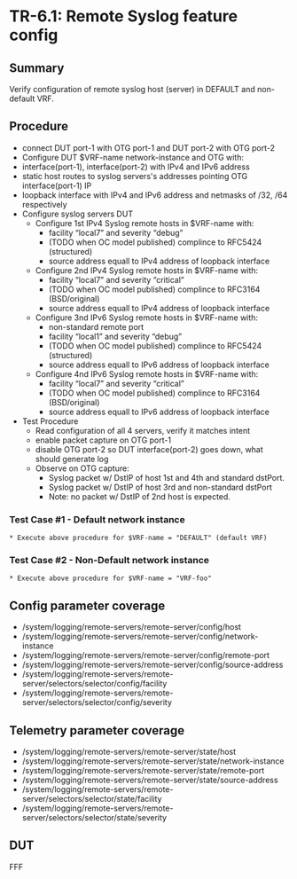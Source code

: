 # TR-6.1: Remote Syslog feature config

## Summary

Verify configuration of remote syslog host (server) in DEFAULT and non-default VRF.

## Procedure
*   connect DUT port-1 with OTG port-1 and DUT port-2 with OTG port-2 
*   Configure DUT $VRF-name network-instance and OTG with:
  *   interface(port-1), interface(port-2) with IPv4 and IPv6 address
  *   static host routes to syslog servers's addresses pointing OTG interface(port-1) IP
  *   loopback interface with IPv4 and IPv6 address and netmasks of /32, /64 respectively
* Configure  syslog servers DUT
  * Configure 1st IPv4 Syslog remote hosts in $VRF-name with:
    * facility “local7” and severity “debug”
    * (TODO when OC model published) complince to RFC5424 (structured)
    * source address equall to IPv4 address of loopback interface
  * Configure 2nd IPv4 Syslog remote hosts in $VRF-name with:
    * facility “local7” and severity “critical” 
    * (TODO when OC model published) complince to RFC3164 (BSD/original)
    * source address equall to IPv4 address of loopback interface
  * Configure 3nd IPv6 Syslog remote hosts in $VRF-name with:
    * non-standard remote port 
    * facility “local1” and severity “debug”
    * (TODO when OC model published) complince to RFC5424 (structured)
    * source address equall to IPv6 address of loopback interface
  * Configure 4nd IPv6 Syslog remote hosts in $VRF-name with:
    * facility “local7” and severity “critical” 
    * (TODO when OC model published) complince to RFC3164 (BSD/original)
    * source address equall to IPv6 address of loopback interface
* Test Procedure 
  * Read configuration of all 4 servers, verify it matches intent
  * enable packet capture on OTG port-1
  * disable OTG port-2 so DUT interface(port-2) goes down, what should generate log
  * Observe on OTG capture:
    *   Syslog packet w/ DstIP of host 1st and 4th and standard dstPort.
    *   Syslog packet w/ DstIP of host 3rd and non-standard dstPort
    *   Note: no packet w/ DstIP of 2nd host is expected.

### Test Case #1 - Default network instance
    * Execute above procedure for $VRF-name = "DEFAULT" (default VRF)

### Test Case #2 - Non-Default network instance
    * Execute above procedure for $VRF-name = "VRF-foo"


## Config parameter coverage
*   /system/logging/remote-servers/remote-server/config/host
*   /system/logging/remote-servers/remote-server/config/network-instance
*   /system/logging/remote-servers/remote-server/config/remote-port
*   /system/logging/remote-servers/remote-server/config/source-address
*   /system/logging/remote-servers/remote-server/selectors/selector/config/facility
*   /system/logging/remote-servers/remote-server/selectors/selector/config/severity

## Telemetry parameter coverage
*   /system/logging/remote-servers/remote-server/state/host
*   /system/logging/remote-servers/remote-server/state/network-instance
*   /system/logging/remote-servers/remote-server/state/remote-port
*   /system/logging/remote-servers/remote-server/state/source-address
*   /system/logging/remote-servers/remote-server/selectors/selector/state/facility
*   /system/logging/remote-servers/remote-server/selectors/selector/state/severity


## DUT
FFF

